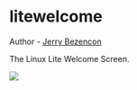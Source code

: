 litewelcome
===============

Author - [Jerry Bezencon](https://github.com/linuxlite/)

The Linux Lite Welcome Screen.

![](http://i.imgur.com/CZcYCOd.png)

